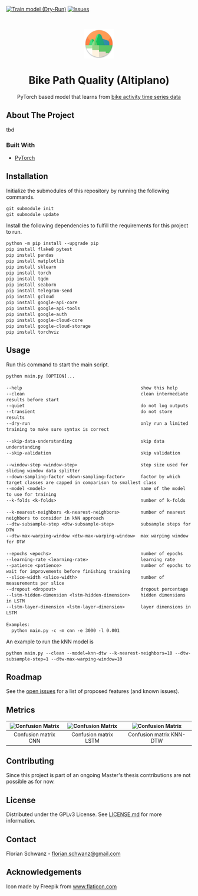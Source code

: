 [![Train model (Dry-Run)](https://github.com/fom-big-data-bike-path-quality/fom-big-data-bike-path-quality-analytics/actions/workflows/train-model-dry-run-workflow.yaml/badge.svg)](https://github.com/fom-big-data-bike-path-quality/fom-big-data-bike-path-quality-analytics/actions/workflows/train-model-dry-run-workflow.yaml)
[![Issues](https://img.shields.io/github/issues/fom-big-data-bike-path-quality/fom-big-data-bike-path-quality-analytics)](https://github.com/fom-big-data-bike-path-quality/fom-big-data-bike-path-quality-analytics/issues)

<br />
<p align="center">
  <a href="https://github.com/fom-big-data-bike-path-quality/fom-big-data-bike-path-quality-analytics">
    <img src="./logo.png" alt="Logo" width="80" height="80">
  </a>

  <h1 align="center">Bike Path Quality (Altiplano)</h1>

  <p align="center">
    PyTorch based model that learns from <a href="https://github.com/fom-big-data-bike-path-quality/fom-big-data-bike-path-quality-data">
    bike activity time series data</a>
  </p>
</p>

## About The Project

tbd

### Built With

* [PyTorch](https://pytorch.org/)

## Installation

Initialize the submodules of this repository by running the following commands.

```shell script
git submodule init
git submodule update
```

Install the following dependencies to fulfill the requirements for this project to run.

```shell script
python -m pip install --upgrade pip
pip install flake8 pytest
pip install pandas
pip install matplotlib
pip install sklearn
pip install torch
pip install tqdm
pip install seaborn
pip install telegram-send
pip install gcloud
pip install google-api-core
pip install google-api-tools
pip install google-auth
pip install google-cloud-core
pip install google-cloud-storage
pip install torchviz
```

## Usage

Run this command to start the main script.

```shell script
python main.py [OPTION]...

--help                                             show this help
--clean                                            clean intermediate results before start
--quiet                                            do not log outputs
--transient                                        do not store results
--dry-run                                          only run a limited training to make sure syntax is correct

--skip-data-understanding                          skip data understanding
--skip-validation                                  skip validation

--window-step <window-step>                        step size used for sliding window data splitter
--down-sampling-factor <down-sampling-factor>      factor by which target classes are capped in comparison to smallest class
--model <model>                                    name of the model to use for training
--k-folds <k-folds>                                number of k-folds

--k-nearest-neighbors <k-nearest-neighbors>        number of nearest neighbors to consider in kNN approach
--dtw-subsample-step <dtw-subsample-step>          subsample steps for DTW
--dtw-max-warping-window <dtw-max-warping-window>  max warping window for DTW

--epochs <epochs>                                  number of epochs
--learning-rate <learning-rate>                    learning rate
--patience <patience>                              number of epochs to wait for improvements before finishing training
--slice-width <slice-width>                        number of measurements per slice
--dropout <dropout>                                dropout percentage
--lstm-hidden-dimension <lstm-hidden-dimension>    hidden dimensions in LSTM
--lstm-layer-dimension <lstm-layer-dimension>      layer dimensions in LSTM

Examples:
  python main.py -c -m cnn -e 3000 -l 0.001 
```

An example to run the kNN model is
```
python main.py --clean --model=knn-dtw --k-nearest-neighbors=10 --dtw-subsample-step=1 --dtw-max-warping-window=10
```

## Roadmap

See the [open issues](https://github.com/fom-big-data-bike-path-quality/fom-big-data-bike-path-quality-analytics/issues) for a list of proposed features (and
 known issues).
 
## Metrics

<img src="https://raw.githubusercontent.com/fom-big-data-bike-path-quality/fom-big-data-bike-path-quality-results/main/results/cnn/latest/05-evaluation/plots/confusion_matrix.png" alt="Confusion Matrix" width="300">  |  <img src="https://raw.githubusercontent.com/fom-big-data-bike-path-quality/fom-big-data-bike-path-quality-results/main/results/lstm/latest/05-evaluation/plots/confusion_matrix.png" alt="Confusion Matrix" width="300">  |  <img src="https://raw.githubusercontent.com/fom-big-data-bike-path-quality/fom-big-data-bike-path-quality-results/main/results/knn-dtw/latest/05-evaluation/plots/confusion_matrix.png" alt="Confusion Matrix" width="300">
:-------------------------:|:-------------------------:|:-------------------------:
Confusion matrix CNN | Confusion matrix LSTM | Confusion matrix KNN-DTW

## Contributing

Since this project is part of an ongoing Master's thesis contributions are not possible as for now.

## License

Distributed under the GPLv3 License. See [LICENSE.md](./LICENSE.md) for more information.

## Contact

Florian Schwanz - florian.schwanz@gmail.com

## Acknowledgements

Icon made by Freepik from www.flaticon.com
